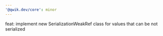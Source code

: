 ```yaml
---
'@qwik.dev/core': minor
---
```


feat: implement new SerializationWeakRef class for values that can be not serialized
